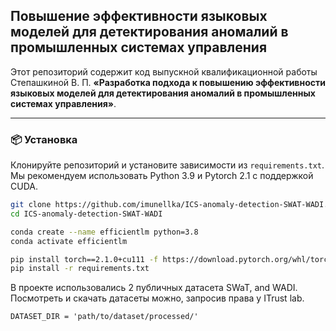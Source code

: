 ##  Повышение эффективности языковых моделей для детектирования аномалий в промышленных системах управления

Этот репозиторий содержит код выпускной квалификационной работы Степашкиной В. П. **«Разработка подхода к повышению эффективности языковых моделей для детектирования аномалий в промышленных системах управления»**.

---

### 📦 Установка

Клонируйте репозиторий и установите зависимости из `requirements.txt`. Мы рекомендуем использовать Python 3.9 и Pytorch 2.1 с поддержкой CUDA.

```bash
git clone https://github.com/imunellka/ICS-anomaly-detection-SWAT-WADI.git
cd ICS-anomaly-detection-SWAT-WADI

conda create --name efficientlm python=3.8
conda activate efficientlm

pip install torch==2.1.0+cu111 -f https://download.pytorch.org/whl/torch_stable.html
pip install -r requirements.txt
```

В проекте использовались 2 публичных датасета SWaT, and WADI.
Посмотреть и скачать датасеты можно, запросив права у ITrust lab.

```
DATASET_DIR = 'path/to/dataset/processed/'
```
